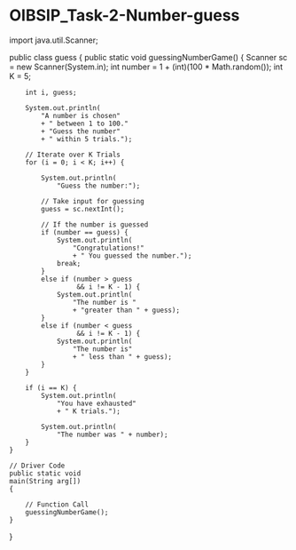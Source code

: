 # OIBSIP_Task-2-Number-guess

import java.util.Scanner;

public class guess {
    public static void
    guessingNumberGame()
    {
        Scanner sc = new Scanner(System.in);
        int number = 1 + (int)(100
                               * Math.random());
        int K = 5;

        int i, guess;

        System.out.println(
            "A number is chosen"
            + " between 1 to 100."
            + "Guess the number"
            + " within 5 trials.");

        // Iterate over K Trials
        for (i = 0; i < K; i++) {

            System.out.println(
                "Guess the number:");

            // Take input for guessing
            guess = sc.nextInt();

            // If the number is guessed
            if (number == guess) {
                System.out.println(
                    "Congratulations!"
                    + " You guessed the number.");
                break;
            }
            else if (number > guess
                     && i != K - 1) {
                System.out.println(
                    "The number is "
                    + "greater than " + guess);
            }
            else if (number < guess
                     && i != K - 1) {
                System.out.println(
                    "The number is"
                    + " less than " + guess);
            }
        }

        if (i == K) {
            System.out.println(
                "You have exhausted"
                + " K trials.");

            System.out.println(
                "The number was " + number);
        }
    }

    // Driver Code
    public static void
    main(String arg[])
    {

        // Function Call
        guessingNumberGame();
    }
}
